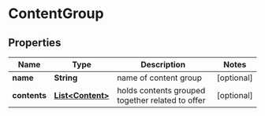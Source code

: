 
# ContentGroup

## Properties
Name | Type | Description | Notes
------------ | ------------- | ------------- | -------------
**name** | **String** | name of content group |  [optional]
**contents** | [**List&lt;Content&gt;**](Content.md) | holds contents grouped together related to offer |  [optional]



